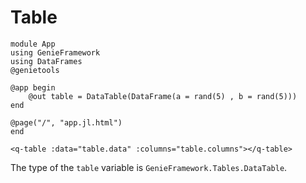 # Table

```julia[app.jl]
module App
using GenieFramework
using DataFrames
@genietools

@app begin
    @out table = DataTable(DataFrame(a = rand(5) , b = rand(5)))
end

@page("/", "app.jl.html")
end
```

```html[app.jl.html]
<q-table :data="table.data" :columns="table.columns"></q-table>
```

The type of the `table` variable is `GenieFramework.Tables.DataTable`.
